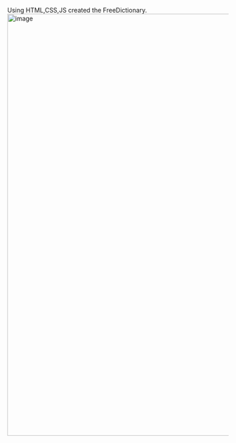 Using HTML,CSS,JS created the FreeDictionary.
<img width="960" alt="image" src="https://github.com/yamuna-FSD-Developer/Dictionary/assets/150881590/7023fb1d-6fa8-4baa-bab0-1f077f3b2bef">

